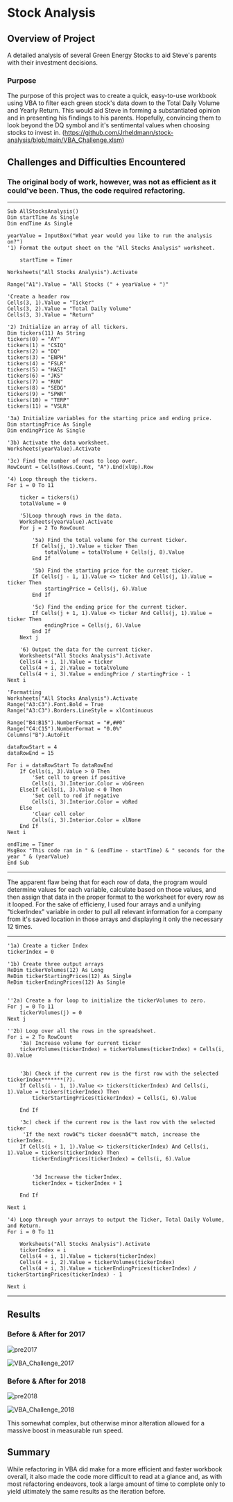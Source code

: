 # Stock Analysis

## Overview of Project
A detailed analysis of several Green Energy Stocks to aid Steve's parents with their investment decisions.

### Purpose
The purpose of this project was to create a quick, easy-to-use workbook using VBA to filter each green stock's data down to the Total Daily Volume and Yearly Return. This would aid Steve in forming a substantiated opinion and in presenting his findings to his parents. Hopefully, convincing them to look beyond the DQ symbol and it's sentimental values when choosing stocks to invest in.
(https://github.com/Jrheldmann/stock-analysis/blob/main/VBA_Challenge.xlsm)
## Challenges and Difficulties Encountered

### The original body of work, however, was not as efficient as it could've been. Thus, the code required refactoring.
---
    Sub AllStocksAnalysis()
    Dim startTime As Single
    Dim endTime As Single
    
    yearValue = InputBox("What year would you like to run the analysis on?")
    '1) Format the output sheet on the "All Stocks Analysis" worksheet.
    
        startTime = Timer
    
    Worksheets("All Stocks Analysis").Activate
    
    Range("A1").Value = "All Stocks (" + yearValue + ")"
    
    'Create a header row
    Cells(3, 1).Value = "Ticker"
    Cells(3, 2).Value = "Total Daily Volume"
    Cells(3, 3).Value = "Return"
   
    '2) Initialize an array of all tickers.
    Dim tickers(11) As String
    tickers(0) = "AY"
    tickers(1) = "CSIQ"
    tickers(2) = "DQ"
    tickers(3) = "ENPH"
    tickers(4) = "FSLR"
    tickers(5) = "HASI"
    tickers(6) = "JKS"
    tickers(7) = "RUN"
    tickers(8) = "SEDG"
    tickers(9) = "SPWR"
    tickers(10) = "TERP"
    tickers(11) = "VSLR"
    
    '3a) Initialize variables for the starting price and ending price.
    Dim startingPrice As Single
    Dim endingPrice As Single
    
    '3b) Activate the data worksheet.
    Worksheets(yearValue).Activate
    
    '3c) Find the number of rows to loop over.
    RowCount = Cells(Rows.Count, "A").End(xlUp).Row
    
    '4) Loop through the tickers.
    For i = 0 To 11

        ticker = tickers(i)
        totalVolume = 0
        
        '5)Loop through rows in the data.
        Worksheets(yearValue).Activate
        For j = 2 To RowCount
            
            '5a) Find the total volume for the current ticker.
            If Cells(j, 1).Value = ticker Then
                totalVolume = totalVolume + Cells(j, 8).Value
            End If
            
            '5b) Find the starting price for the current ticker.
            If Cells(j - 1, 1).Value <> ticker And Cells(j, 1).Value = ticker Then
                startingPrice = Cells(j, 6).Value
            End If
            
            '5c) Find the ending price for the current ticker.
            If Cells(j + 1, 1).Value <> ticker And Cells(j, 1).Value = ticker Then
                endingPrice = Cells(j, 6).Value
            End If
        Next j
        
        '6) Output the data for the current ticker.
        Worksheets("All Stocks Analysis").Activate
        Cells(4 + i, 1).Value = ticker
        Cells(4 + i, 2).Value = totalVolume
        Cells(4 + i, 3).Value = endingPrice / startingPrice - 1
    Next i
    
    'Formatting
    Worksheets("All Stocks Analysis").Activate
    Range("A3:C3").Font.Bold = True
    Range("A3:C3").Borders.LineStyle = xlContinuous
    
    Range("B4:B15").NumberFormat = "#,##0"
    Range("C4:C15").NumberFormat = "0.0%"
    Columns("B").AutoFit
    
    dataRowStart = 4
    dataRowEnd = 15
    
    For i = dataRowStart To dataRowEnd
        If Cells(i, 3).Value > 0 Then
            'Set cell to green if positive
            Cells(i, 3).Interior.Color = vbGreen
        ElseIf Cells(i, 3).Value < 0 Then
            'Set cell to red if negative
            Cells(i, 3).Interior.Color = vbRed
        Else
            'Clear cell color
            Cells(i, 3).Interior.Color = xlNone
        End If
    Next i
    
    endTime = Timer
    MsgBox "This code ran in " & (endTime - startTime) & " seconds for the year " & (yearValue)
    End Sub
---
The apparent flaw being that for each row of data, the program would determine values for each variable, calculate based on those values, and then assign that data in the proper format to the worksheet for every row as it looped. For the sake of efficieny, I used four arrays and a unifying "tickerIndex" variable in order to pull all relevant information for a company from it's saved location in those arrays and displaying it only the necessary 12 times.

---
    '1a) Create a ticker Index
    tickerIndex = 0

    '1b) Create three output arrays
    ReDim tickerVolumes(12) As Long
    ReDim tickerStartingPrices(12) As Single
    ReDim tickerEndingPrices(12) As Single
    
    
    ''2a) Create a for loop to initialize the tickerVolumes to zero.
    For j = 0 To 11
        tickerVolumes(j) = 0
    Next j
    
    ''2b) Loop over all the rows in the spreadsheet.
    For i = 2 To RowCount
        '3a) Increase volume for current ticker
        tickerVolumes(tickerIndex) = tickerVolumes(tickerIndex) + Cells(i, 8).Value
        
        
        '3b) Check if the current row is the first row with the selected tickerIndex*******(?).
        If Cells(i - 1, 1).Value <> tickers(tickerIndex) And Cells(i, 1).Value = tickers(tickerIndex) Then
            tickerStartingPrices(tickerIndex) = Cells(i, 6).Value
            
        End If
        
        '3c) check if the current row is the last row with the selected ticker
         'If the next rowâ€™s ticker doesnâ€™t match, increase the tickerIndex.
        If Cells(i + 1, 1).Value <> tickers(tickerIndex) And Cells(i, 1).Value = tickers(tickerIndex) Then
            tickerEndingPrices(tickerIndex) = Cells(i, 6).Value
            

            '3d Increase the tickerIndex.
            tickerIndex = tickerIndex + 1
            
        End If
    
    Next i
    
    '4) Loop through your arrays to output the Ticker, Total Daily Volume, and Return.
    For i = 0 To 11
        
        Worksheets("All Stocks Analysis").Activate
        tickerIndex = i
        Cells(4 + i, 1).Value = tickers(tickerIndex)
        Cells(4 + i, 2).Value = tickerVolumes(tickerIndex)
        Cells(4 + i, 3).Value = tickerEndingPrices(tickerIndex) / tickerStartingPrices(tickerIndex) - 1
        
    Next i
    
---

## Results
### Before & After for 2017

![pre2017](Resources/pre2017.PNG)

![VBA_Challenge_2017](Resources/VBA_Challenge_2017.png)

### Before & After for 2018

![pre2018](Resources/pre2018.PNG)

![VBA_Challenge_2018](Resources/VBA_Challenge_2018.png)

This somewhat complex, but otherwise minor alteration allowed for a massive boost in measurable run speed.

## Summary


While refactoring in VBA did make for a more efficient and faster workbook overall, it also made the code more difficult to read at a glance and, as with most refactoring endeavors, took a large amount of time to complete only to yield ultimately the same results as the iteration before.
